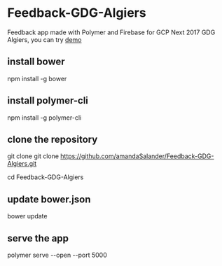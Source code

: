 # Feedback-GDG-Algiers
Feedback app made with Polymer and Firebase for GCP Next 2017 GDG Algiers, you can try [demo](https://authwithfirebase.firebaseapp.com)

## install bower
npm install -g bower

## install polymer-cli
npm install -g polymer-cli

## clone the repository
git clone git clone https://github.com/amandaSalander/Feedback-GDG-Algiers.git

cd Feedback-GDG-Algiers

## update bower.json
bower update

## serve the app
polymer serve --open --port 5000
